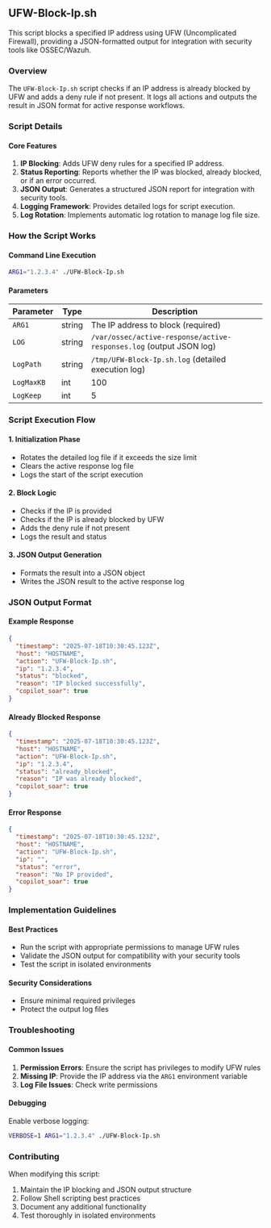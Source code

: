 ## UFW-Block-Ip.sh

This script blocks a specified IP address using UFW (Uncomplicated Firewall), providing a JSON-formatted output for integration with security tools like OSSEC/Wazuh.

### Overview

The `UFW-Block-Ip.sh` script checks if an IP address is already blocked by UFW and adds a deny rule if not present. It logs all actions and outputs the result in JSON format for active response workflows.

### Script Details

#### Core Features

1. **IP Blocking**: Adds UFW deny rules for a specified IP address.
2. **Status Reporting**: Reports whether the IP was blocked, already blocked, or if an error occurred.
3. **JSON Output**: Generates a structured JSON report for integration with security tools.
4. **Logging Framework**: Provides detailed logs for script execution.
5. **Log Rotation**: Implements automatic log rotation to manage log file size.

### How the Script Works

#### Command Line Execution
```bash
ARG1="1.2.3.4" ./UFW-Block-Ip.sh
```

#### Parameters

| Parameter | Type | Description |
|-----------|------|-------------|
| `ARG1`    | string | The IP address to block (required) |
| `LOG`     | string | `/var/ossec/active-response/active-responses.log` (output JSON log) |
| `LogPath` | string | `/tmp/UFW-Block-Ip.sh.log` (detailed execution log) |
| `LogMaxKB` | int | 100 | Maximum log file size in KB before rotation |
| `LogKeep` | int | 5 | Number of rotated log files to retain |

### Script Execution Flow

#### 1. Initialization Phase
- Rotates the detailed log file if it exceeds the size limit
- Clears the active response log file
- Logs the start of the script execution

#### 2. Block Logic
- Checks if the IP is provided
- Checks if the IP is already blocked by UFW
- Adds the deny rule if not present
- Logs the result and status

#### 3. JSON Output Generation
- Formats the result into a JSON object
- Writes the JSON result to the active response log

### JSON Output Format

#### Example Response
```json
{
  "timestamp": "2025-07-18T10:30:45.123Z",
  "host": "HOSTNAME",
  "action": "UFW-Block-Ip.sh",
  "ip": "1.2.3.4",
  "status": "blocked",
  "reason": "IP blocked successfully",
  "copilot_soar": true
}
```

#### Already Blocked Response
```json
{
  "timestamp": "2025-07-18T10:30:45.123Z",
  "host": "HOSTNAME",
  "action": "UFW-Block-Ip.sh",
  "ip": "1.2.3.4",
  "status": "already_blocked",
  "reason": "IP was already blocked",
  "copilot_soar": true
}
```

#### Error Response
```json
{
  "timestamp": "2025-07-18T10:30:45.123Z",
  "host": "HOSTNAME",
  "action": "UFW-Block-Ip.sh",
  "ip": "",
  "status": "error",
  "reason": "No IP provided",
  "copilot_soar": true
}
```

### Implementation Guidelines

#### Best Practices
- Run the script with appropriate permissions to manage UFW rules
- Validate the JSON output for compatibility with your security tools
- Test the script in isolated environments

#### Security Considerations
- Ensure minimal required privileges
- Protect the output log files

### Troubleshooting

#### Common Issues
1. **Permission Errors**: Ensure the script has privileges to modify UFW rules
2. **Missing IP**: Provide the IP address via the `ARG1` environment variable
3. **Log File Issues**: Check write permissions

#### Debugging
Enable verbose logging:
```bash
VERBOSE=1 ARG1="1.2.3.4" ./UFW-Block-Ip.sh
```

### Contributing

When modifying this script:
1. Maintain the IP blocking and JSON output structure
2. Follow Shell scripting best practices
3. Document any additional functionality
4. Test thoroughly in isolated environments
